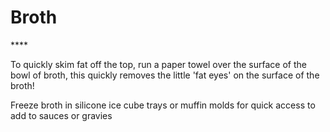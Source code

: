# Broth

\*\*\*\*

To quickly skim fat off the top, run a paper towel over the surface of  the bowl of broth, this quickly removes the little 'fat eyes' on the surface of the broth!

Freeze broth in silicone ice cube trays or muffin molds for quick access to add to sauces or gravies

